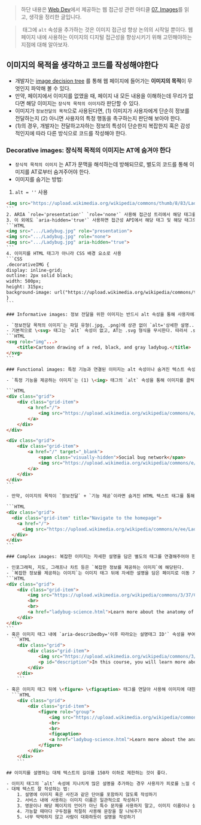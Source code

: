 > 하단 내용은 [Web Dev](https://web.dev/)에서 제공하는 웹 접근성 관련 아티클 [07. Images](https://web.dev/learn/accessibility/images/)를 읽고, 생각을 정리한 글입니다.

> <img> 태그에 `alt` 속성을 추가하는 것은 이미지 접근성 향상 논의의 시작일 뿐이다. 웹 페이지 내에 사용하는 이미지의 디지털 접근성을 향상시키기 위해 고민해야하는 지점에 대해 알아보자.

## 이미지의 목적을 생각하고 코드를 작성해야한다

- 개발자는 [image decision tree](https://www.w3.org/WAI/tutorials/images/decision-tree/) 를 통해 웹 페이지에 들어가는 **이미지의 목적**이 무엇인지 파악해 볼 수 있다.
- 만약, 페이지에서 이미지를 없앴을 때, 페이지 내 모든 내용을 이해하는데 무리가 없다면 해당 이미지는 `장식적 목적의 이미지`라 판단할 수 있다.
- 이미지가 `정보전달의 목적`으로 사용된다면, (1) 이미지가 사용자에게 단순히 정보를 전달하는지 (2) 아니면 사용자의 특정 행동을 촉구하는지 판단해 보아야 한다.
- (1)의 경우, 개발자는 전달하고자하는 정보의 특성이 단순한지 복잡한지 혹은 감성적인지에 따라 다른 방식으로 코드를 작성해야 한다.

### Decorative images: 장식적 목적의 이미지는 AT에 숨겨야 한다

- `장식적 목적의 이미지` 는 AT가 문맥을 해석하는데 방해되므로, 별도의 코드를 통해 이미지를 AT로부터 숨겨주어야 한다.
- 이미지를 숨기는 방법:

1. `alt = ''` 사용

````HTML
<img src="https://upload.wikimedia.org/wikipedia/commons/thumb/8/83/Ladybug_%2813794506584%29.jpg/320px-Ladybug_%2813794506584%29.jpg" alt="" />
```
2. ARIA `role='presentation'` `role='none'` 사용해 접근성 트리에서 해당 태그를 제거
3. 이 외에도 `aria-hidden='true'` 사용하면 접근성 API에서 해당 태그 및 해당 태그의 하위 요소를 모두 제거함
```HTML
<img src=".../Ladybug.jpg" role="presentation">
<img src=".../Ladybug.jpg" role="none">
<img src=".../Ladybug.jpg" aria-hidden="true">
```
4. 이미지를 HTML 태그가 아니라 CSS 배경 요소로 사용
```CSS
.decorativeIMG {
display: inline-grid;
outline: 2px solid black;
width: 500px;
height: 315px;
background-image: url("https://upload.wikimedia.org/wikipedia/commons/thumb/8/83/Ladybug_%2813794506584%29.jpg/640px-Ladybug_%2813794506584%29.jpg"); background-size: contain;
}
```

### Informative images: 정보 전달을 위한 이미지는 반드시 alt 속성을 통해 사용자에게 더 많은 정보를 제공해야한다.

- `정보전달 목적의 이미지`는 파일 유형(.jpg, .png)에 상관 없이 `alt='상세한 설명....'`을 제공하여 사용자에게 풍부한 정보를 제공해야한다.
- 기본적으로 \<svg> 태그는 `alt` 속성이 없고, AT는 .svg 형식을 무시한다. 따라서 .svg 형식의 `정보전달 목적 이미지`가 있다면, 별도의 코드 처리를 통해 AT가 해당 .svg를 무시하지 않고 이미지로 인식하도록 해주어야한다. 이를 위해서는 ARIA를 사용해 `role='img'` 를 사용할 수 있다.
```HTML
<svg role="img"...>
	<title>Cartoon drawing of a red, black, and gray ladybug.</title>
</svg>
```

### Functional images: 특정 기능과 연결된 이미지는 alt 속성이나 숨겨진 텍스트 속성을 통해 이미지의 동작 방식을 사용자에게 설명해야한다.

- `특정 기능을 제공하는 이미지`는 (1) \<img> 태그의 `alt` 속성을 통해 이미지를 클릭했을 때, 어떤 방식으로 동작하는지에 대한 설명을 제공하거나 (2)이미지 직전에 HTML 텍스트 태그를 통해 AT 사용자에게 동작 방식을 설명해주어야 한다. 이 때, 동작 방식을 설명하는 HTML 텍스트 태그는 CSS를 통해 웹 페이지에서는 보이지 않게 처리해주면 된다.

```HTML
<div class="grid">
	<div class="grid-item">
		<a href="/">
			<img src="https://upload.wikimedia.org/wikipedia/commons/e/ee/Ladybug_Logo.png" alt="Social bug network" />
		</a>
	</div>
</div>

<div class="grid">
	<div class="grid-item">
		<a href="/" target="_blank">
			<span class="visually-hidden">Social bug network</span>
			<img src="https://upload.wikimedia.org/wikipedia/commons/e/ee/Ladybug_Logo.png" />
		</a>
	</div>
</div>
```

- 만약, 이미지의 목적이 `정보전달` + `기능 제공`이라면 숨겨진 HTML 텍스트 태그를 통해 이미지 동작 방식을 설명하고, `alt` 속성을 통해 이미지에 대한 설명을 추가하면 된다. 이를 통해 AT 사용자는 이미지의 기능과 더불어 이미지가 어떠한 정보를 전달하는지 모두 파악할 수 있다.

```HTML
<div class="grid">
  <div class="grid-item" title="Navigate to the homepage">
    <a href="/">
      <img src="https://upload.wikimedia.org/wikipedia/commons/e/ee/Ladybug_Logo.png" alt="Lovely Ladybugs for your Lawn" /></a>
  </div>
</div>
```

### Complex images: 복잡한 이미지는 자세한 설명을 담은 별도의 태그를 연결해주어야 한다.

- 인포그래픽, 지도, 그래프나 차트 등은 `복잡한 정보를 제공하는 이미지`에 해당된다.
- `복잡한 정보를 제공하는 이미지`는 이미지 태그 뒤에 자세한 설명을 담은 페이지로 이동 가능한 \<a> 링크를 제공하면 좋다.
```HTML
<div class="grid">
	<div class="grid-item">
		<img src="https://upload.wikimedia.org/wikipedia/commons/3/37/Coccinellidae_%28Ladybug%29_Anatomy.svg" alt="Diagram of the anatomy of a ladybug.">
		<br>
		<br>
		<a href="ladybug-science.html">Learn more about the anatomy of a ladybug</a>
	</div>
</div>
```
- 혹은 이미지 태그 내에 `aria-describedby='이후 따라오는 설명태그 ID'` 속성을 부여하고 이미지 태그 뒤에 해당 ID를 `id=ID` 속성으로 가지는 HTML 텍스트 태그를 추가해주어야 한다.
  ```HTML
	<div class="grid">
		<div class="grid-item">
			<img src="https://upload.wikimedia.org/wikipedia/commons/3/37/Coccinellidae_%28Ladybug%29_Anatomy.svg" alt="Diagram of the anatomy of a ladybug." aria-describedby="description">
			<p id="description">In this course, you will learn more about the anatomy of a ladybug, including the head, antenna, eye, pronotum, elytra, leg, abdomen, and wing.</p>
		</div>
	</div>
	```

- 혹은 이미지 태그 뒤에 \<figure> \<figcaption> 태그를 연달아 사용해 이미지에 대한 설명을 추가해 줄 수 있다. 이 때, 오래된 브라우저에서도 \<figure> 태그가 동작할 수 있도록 ARIA `role="group"` 을 넣어주는 것이 좋다.
  ```HTML
	<div class="grid">
		<div class="grid-item">
			<figure role="group">
				<img src="https://upload.wikimedia.org/wikipedia/commons/3/37/Coccinellidae_%28Ladybug%29_Anatomy.svg" alt="Diagram of the anatomy of a ladybug.">
				<br>
				<br>
				<figcaption>
				<a href="ladybug-science.html">Learn more about the anatomy of a ladybug</a> </figcaption>
			</figure>
		</div>
	</div>
	```

## 이미지를 설명하는 대체 텍스트의 길이를 150자 이하로 제한하는 것이 좋다.

- 이미지 태그의 `alt` 속성에 지나치게 많은 설명을 추가하는 경우 사용자가 피로를 느낄 수 있기 때문에 설명의 길이는 150자 내로 작성하는 것을 권장한다.
- 대체 텍스트 잘 작성하는 법:
	1. 설명에 이미지 혹은 사진과 같은 단어를 포함하지 않도록 작성하기
	2. 서비스 내에 사용하는 이미지 이름은 일관적으로 작성하기
	3. 영문이나 해당 페이지의 언어가 아닌 특수 문자를 사용하지 말고, 이미지 이름이나 설명에 밑줄 대신 단어 사이에 -를 사용하기
	4. 가능할 때마다 구두점을 적절히 사용해 문장을 잘 나눠주기
	5. 너무 딱딱하지 않고 사람이 대화하듯이 설명을 작성하기
````
